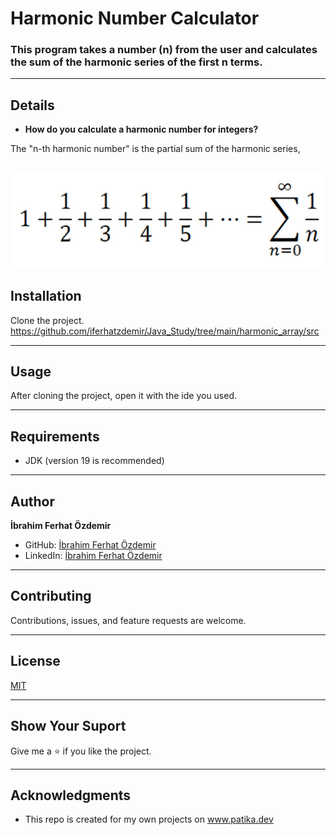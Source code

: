 # Harmonic Number Calculator
### This program takes a number (n) from the user and calculates the sum of the harmonic series of the first n terms.

---

## Details
* **How do you calculate a harmonic number for integers?**

The "n-th harmonic number" is the partial sum of the harmonic series,

![img.png](img.png)
---





## Installation
Clone the project.
https://github.com/iferhatzdemir/Java_Study/tree/main/harmonic_array/src

---

## Usage
After cloning the project, open it with the ide you used.

---

## Requirements
* JDK (version 19 is recommended)

---

## Author
**İbrahim Ferhat Özdemir**

* GitHub: [İbrahim Ferhat Özdemir](https://github.com/iferhatzdemir)
* LinkedIn: [İbrahim Ferhat Özdemir](https://www.linkedin.com/in/ibrahim-ferhat-%C3%B6zdemir-4304b4139/
  )
---

## Contributing
Contributions, issues, and feature requests are welcome.

---

## License

[MIT](https://choosealicense.com/licenses/mit/)

---

## Show Your Suport
Give me a &#11088; if you like the project.

---

## Acknowledgments
* This repo is created for my own projects on www.patika.dev